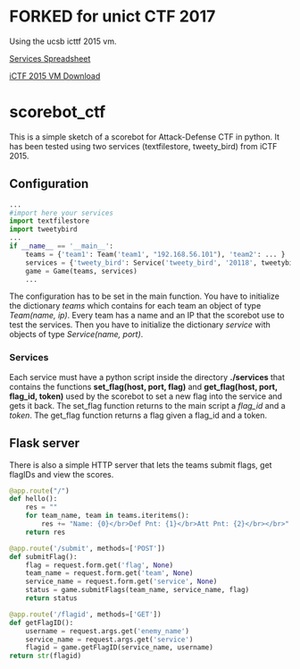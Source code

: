 # FORKED for unict CTF 2017

Using the ucsb icttf 2015 vm.

[Services Spreadsheet](https://docs.google.com/spreadsheets/d/1neJixO6zLH3hMt0TSZnZKl6QOM6abev77Lt18J0X3dU/edit?usp=sharing)

[iCTF 2015 VM Download](https://ictf.cs.ucsb.edu/archive/2015/vms/ictf2015.services.tpxz)

# scorebot_ctf
This is a simple sketch of a scorebot for Attack-Defense CTF in python.
It has been tested using two services (textfilestore, tweety_bird) from iCTF 2015.

## Configuration
```python
...
#import here your services
import textfilestore
import tweetybird
...
if __name__ == '__main__':
	teams = {'team1': Team('team1', "192.168.56.101"), 'team2': ... }
	services = {'tweety_bird': Service('tweety_bird', '20118', tweetybird), 'textfilestore': Service('textfilestore', '20093', textfilestore)}
	game = Game(teams, services)
	...
```
The configuration has to be set in the main function.
You have to initialize the dictionary *teams* which contains for each team an object of type *Team(name, ip)*.
Every team has a name and an IP that the scorebot use to test the services.
Then you have to initialize the dictionary *service* with objects of type *Service(name, port)*.

### Services
Each service must have a python script inside the directory **./services** that contains the functions **set_flag(host, port, flag)** and **get_flag(host, port, flag_id, token)** used by the scorebot to set a new flag into the service and gets it back. The set_flag function returns to the main script a *flag_id* and a *token*. The get_flag function returns a flag given a flag_id and a token.

## Flask server
There is also a simple HTTP server that lets the teams submit flags, get flagIDs and view the scores.

```python
@app.route("/")
def hello():
	res = ""
	for team_name, team in teams.iteritems():
		res += "Name: {0}</br>Def Pnt: {1}</br>Att Pnt: {2}</br></br>".format(team_name, team.def_score, team.att_score)
	return res

@app.route('/submit', methods=['POST'])
def submitFlag():
	flag = request.form.get('flag', None)
	team_name = request.form.get('team', None)
	service_name = request.form.get('service', None)
	status = game.submitFlags(team_name, service_name, flag)
	return status

@app.route('/flagid', methods=['GET'])
def getFlagID():
	username = request.args.get('enemy_name')
	service_name = request.args.get('service')
	flagid = game.getFlagID(service_name, username)
return str(flagid)
```
